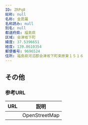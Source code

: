 ```yaml
---
ID: ZRPq8
総称: null
名称: 金毘羅
名称読み: null
別名: null
都道府県: 福島県
区域: 会津坂下町
緯度: 37.5396651
経度: 139.8610354
郵便番号: 9696524
住所: 福島県河沼郡会津坂下町束原東１５１６
---
```


## その他

### 参考URL

| URL | 説明          |
| --- | ------------- |
|     | OpenStreetMap |
